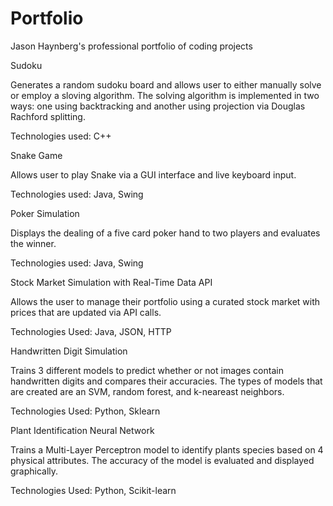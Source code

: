 # Portfolio
Jason Haynberg's professional portfolio of coding projects

Sudoku

Generates a random sudoku board and allows user to either manually solve or employ a sloving algorithm. The solving algorithm is implemented in two ways: one using backtracking and another using projection via Douglas Rachford splitting.

Technologies used: C++


Snake Game

Allows user to play Snake via a GUI interface and live keyboard input. 

Technologies used: Java, Swing


Poker Simulation

Displays the dealing of a five card poker hand to two players and evaluates the winner.

Technologies used: Java, Swing


Stock Market Simulation with Real-Time Data API

Allows the user to manage their portfolio using a curated stock market with prices that are updated via API calls.

Technologies Used: Java, JSON, HTTP


Handwritten Digit Simulation

Trains 3 different models to predict whether or not images contain handwritten digits and compares their accuracies. The types of models that are created are an SVM, random forest, and k-neareast neighbors.

Technologies Used: Python, Sklearn


Plant Identification Neural Network

Trains a Multi-Layer Perceptron model to identify plants species based on 4 physical attributes. The accuracy of the model is evaluated and displayed graphically.

Technologies Used: Python, Scikit-learn
